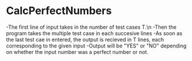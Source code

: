 # CalcPerfectNumbers
 -The first line of input takes in the number of test cases T.\n
 -Then the program takes the multiple test case in each succesive lines
 -As soon as the last test cae in entered, the output is recieved in T lines, each corresponding to the given input
 -Output will be "YES" or "NO" depending on whether the input number was a perfect number or not.
